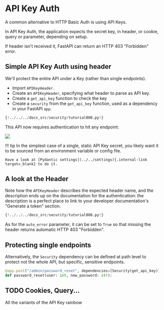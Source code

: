 # API Key Auth

A common alternative to HTTP Basic Auth is using API Keys.

In API Key Auth, the application expects the secret key, in header, or cookie, query or parameter, depending on setup.

If header isn't received it, FastAPI can return an HTTP 403 "Forbidden" error.

## Simple API Key Auth using header

We'll protect the entire API under a Key (rather than single endpoints).

* Import `APIKeyHeader`.
* Create an `APIKeyHeader`, specifying what header to parse as API key.
* Create a `get_api_key` function to check the key
* Create a `security` from the `get_api_key` function, used as a dependency in your FastAPI `app`.

```Python hl_lines="5  7  14  23"
{!../../../docs_src/security/tutorial008.py!}
```

This API now requires authentication to hit any endpoint:


<img src="/img/tutorial/security/image13.png">

!!! tip
    In the simplest case of a single, static API Key secret, you likely want it to be sourced from an environment variable or config file.

    Have a look at [Pydantic settings](../../settings){.internal-link target=_blank} to do it.

## A look at the Header

Note how the `APIKeyHeader` describes the expected header name, and the
description ends up on the documentation for the authentication: the description
is a perfect place to link to your developer documentation's "Generate a token"
section.

```Python hl_lines="8  9"
{!../../../docs_src/security/tutorial008.py!}
```

As for the `auto_error` parameter, it can be set to `True` so that missing the
header returns automatic HTTP 403 "Forbidden".

## Protecting single endpoints

Alternatively, the `Security` dependency can be defined at path level to protect
not the whole API, but specific, sensitive endpoints.

```Python
@app.post("/admin/password_reset", dependencies=[Security(get_api_key)]
def password_reset(user: int, new_password: str):
```

## TODO Cookies, Query...

All the variants of the API Key rainbow
